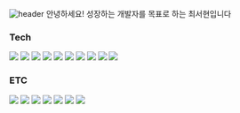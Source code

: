 ![header](https://capsule-render.vercel.app/api?type=waving&color=auto&height=150&section=header&text=Welcome!&fontSize=40)
안녕하세요!
성장하는 개발자를 목표로 하는 최서현입니다

### Tech
 <img src="https://img.shields.io/badge/Java-3178C6?style=flat&logo=java&logoColor=white"/>&nbsp;<img src="https://img.shields.io/badge/Spring-6DB33F?style=flat&logo=spring&logoColor=white"/>&nbsp;<img src="https://img.shields.io/badge/SpringBoot-6DB33F?style=flat&logo=springboot&logoColor=white"/> 
<img src="https://img.shields.io/badge/JPA-3178C6?style=flat&logo=jpa&logoColor=white"/>&nbsp;<img src="https://img.shields.io/badge/MyBatis-3178C6?style=flat&logo=mybatis&logoColor=white"/> 
<img src="https://img.shields.io/badge/MySQL-4479A1?style=flat&logo=mysql&logoColor=white"/>&nbsp;<img src="https://img.shields.io/badge/Oracle-F80000?style=flat&logo=oracle&logoColor=white"/> 
<img src="https://img.shields.io/badge/Thymeleaf-005F0F?style=flat&logo=thymeleaf&logoColor=white"/>&nbsp;<img src="https://img.shields.io/badge/JSP-3178C6?style=flat&logo=jsp&logoColor=white"/>
<img src="https://img.shields.io/badge/AWS-232F3E?style=flat&logo=amazonaws&logoColor=white"/> 

### ETC
 <img src="https://img.shields.io/badge/HTML-E34F26?style=flat&logo=html5&logoColor=white"/>&nbsp;<img src="https://img.shields.io/badge/CSS-1572B6?style=flat&logo=css3&logoColor=white"/>&nbsp;<img src="https://img.shields.io/badge/JavaScript-F7DF1E?style=flat&logo=javascript&logoColor=white"/>&nbsp;<img src="https://img.shields.io/badge/JQuery-0769AD?style=flat&logo=jquery&logoColor=white"/>
<img src="https://img.shields.io/badge/Git-F05032?style=flat&logo=git&logoColor=white"/>&nbsp;<img src="https://img.shields.io/badge/Github-181717?style=flat&logo=github&logoColor=white"/>&nbsp;<img src="https://img.shields.io/badge/SVN-3178C6?style=flat&logo=svn&logoColor=white"/> 
